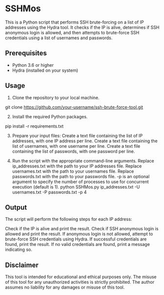 # SSHMos

This is a Python script that performs SSH brute-forcing on a list of IP addresses using the Hydra tool. It checks if the IP is alive, determines if SSH anonymous login is allowed, and then attempts to brute-force SSH credentials using a list of usernames and passwords.

## Prerequisites

- Python 3.6 or higher
- Hydra (installed on your system)

## Usage

1. Clone the repository to your local machine.

git clone https://github.com/your-username/ssh-brute-force-tool.git

2. Install the required Python packages.

pip install -r requirements.txt

3.  Prepare your input files:
    Create a text file containing the list of IP addresses, with one IP address per line.
    Create a text file containing the list of usernames, with one username per line.
    Create a text file containing the list of passwords, with one password per line.
   
5.  Run the script with the appropriate command-line arguments.
    Replace ip_addresses.txt with the path to your IP addresses file.
    Replace usernames.txt with the path to your usernames file.
    Replace passwords.txt with the path to your passwords file.
    -p is an optional argument to specify the number of processes to use for concurrent execution (default is 1).
python SSHMos.py ip_addresses.txt -U usernames.txt -P passwords.txt -p 4

## Output

The script will perform the following steps for each IP address:

  Check if the IP is alive and print the result.
  Check if SSH anonymous login is allowed and print the result.
  If anonymous login is not allowed, attempt to brute-force SSH credentials using Hydra.
  If successful credentials are found, print the result.
  If no valid credentials are found, print a message indicating so.

## Disclaimer

This tool is intended for educational and ethical purposes only. The misuse of this tool for any unauthorized activities is strictly prohibited. The author assumes no liability for any damages or misuse of this tool.








   
